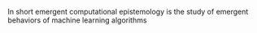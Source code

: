 In short emergent computational epistemology is the study of emergent behaviors of machine learning algorithms
